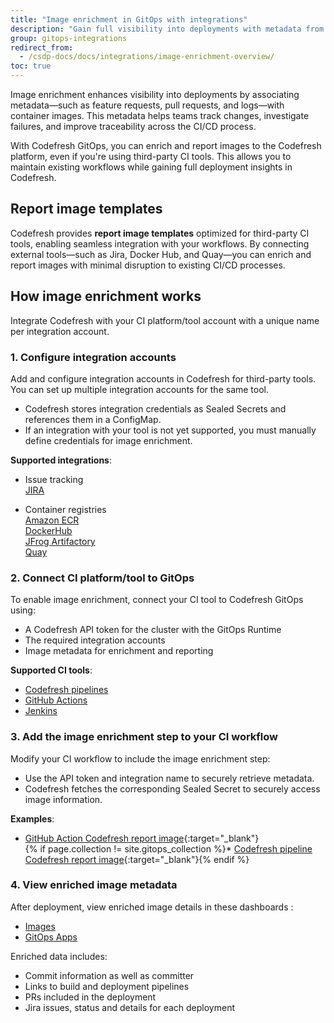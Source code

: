 ```yaml
---
title: "Image enrichment in GitOps with integrations"
description: "Gain full visibility into deployments with metadata from third-party tools"
group: gitops-integrations
redirect_from:
  - /csdp-docs/docs/integrations/image-enrichment-overview/
toc: true
---
```





Image enrichment enhances visibility into deployments by associating metadata—such as feature requests, pull requests, and logs—with container images. This metadata helps teams track changes, investigate failures, and improve traceability across the CI/CD process.

With Codefresh GitOps, you can enrich and report images to the Codefresh platform, even if you're using third-party CI tools. This allows you to maintain existing workflows while gaining full deployment insights in Codefresh.

  
## Report image templates
Codefresh provides **report image templates** optimized for third-party CI tools, enabling seamless integration with your workflows. By connecting external tools—such as Jira, Docker Hub, and Quay—you can enrich and report images with minimal disruption to existing CI/CD processes.





## How image enrichment works
 
Integrate Codefresh with your CI platform/tool account with a unique name per integration account. 

### 1. Configure integration accounts

Add and configure integration accounts in Codefresh for third-party tools. You can set up multiple integration accounts for the same tool.  

* Codefresh stores integration credentials as Sealed Secrets and references them in a ConfigMap. 
* If an integration with your tool is not yet supported, you must manually define credentials for image enrichment. 

**Supported integrations**:  
* Issue tracking  
  [JIRA]({{site.baseurl}}/docs/gitops-integrations/issue-tracking/jira/) 
 
* Container registries  
  [Amazon ECR]({{site.baseurl}}/docs/gitops-integrations/container-registries/amazon-ecr/)  
  [DockerHub]({{site.baseurl}}/docs/gitops-integrations/container-registries/dockerhub/)  
  [JFrog Artifactory]({{site.baseurl}}/docs/gitops-integrations/container-registries/jfrog/)  
  [Quay]({{site.baseurl}}/docs/gitops-integrations/container-registries/quay/)  

   
### 2. Connect CI platform/tool to GitOps

To enable image enrichment, connect your CI tool to Codefresh GitOps using:
* A Codefresh API token for the cluster with the GitOps Runtime
* The required integration accounts
* Image metadata for enrichment and reporting
 
**Supported CI tools**:  
* [Codefresh pipelines]({{site.baseurl}}/docs/gitops-integrations/ci-integrations/codefresh-classic/)  
* [GitHub Actions]({{site.baseurl}}/docs/gitops-integrations/ci-integrations/github-actions/)  
* [Jenkins]({{site.baseurl}}/docs/gitops-integrations/ci-integrations/jenkins/)


### 3. Add the image enrichment step to your CI workflow

Modify your CI workflow to include the image enrichment step:
* Use the API token and integration name to securely retrieve metadata.
* Codefresh fetches the corresponding Sealed Secret to securely access image information. 

**Examples**:
* [GitHub Action Codefresh report image](https://github.com/marketplace/actions/codefresh-report-image){:target="\_blank"}  
{% if page.collection != site.gitops_collection %}* [Codefresh pipeline Codefresh report image](https://codefresh.io/steps/step/codefresh-report-image){:target="\_blank"}{% endif %}<!-- ask if this is relevant to argohub -->


### 4. View enriched image metadata
After deployment, view enriched image details in these dashboards :  
* [Images]({{site.baseurl}}/docs/dashboards/images/)  
* [GitOps Apps]({{site.baseurl}}/docs/deployments/gitops/applications-dashboard/)
<!-- remember to change the link for GitOps Apps to the new topic -->


Enriched data includes:   
* Commit information as well as committer
* Links to build and deployment pipelines
* PRs included in the deployment
* Jira issues, status and details for each deployment



